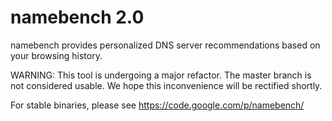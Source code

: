 namebench 2.0
=============
namebench provides personalized DNS server recommendations based on your browsing history.

WARNING: This tool is undergoing a major refactor. The master branch is not considered usable.
We hope this inconvenience will be rectified shortly.

For stable binaries, please see https://code.google.com/p/namebench/
